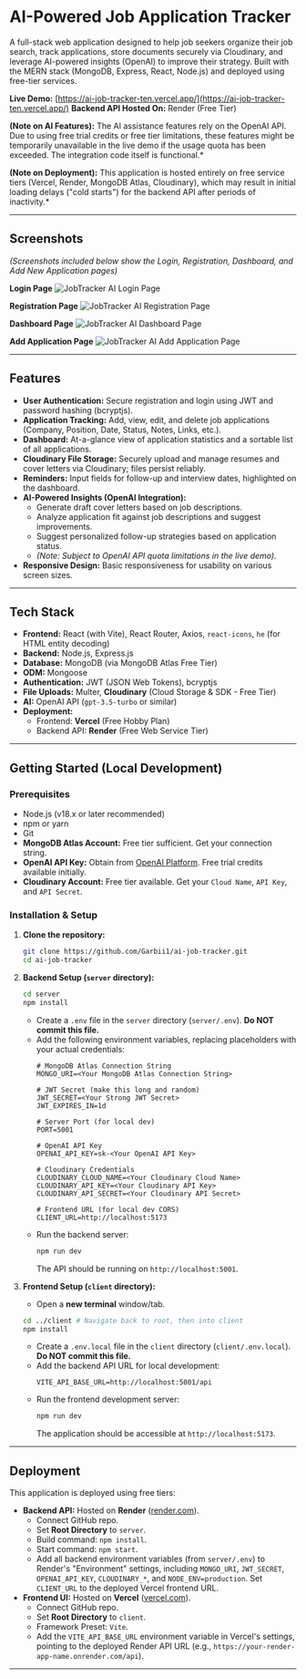 # AI-Powered Job Application Tracker

A full-stack web application designed to help job seekers organize their job search, track applications, store documents securely via Cloudinary, and leverage AI-powered insights (OpenAI) to improve their strategy. Built with the MERN stack (MongoDB, Express, React, Node.js) and deployed using free-tier services.

**Live Demo:** [https://ai-job-tracker-ten.vercel.app/](https://ai-job-tracker-ten.vercel.app/)
**Backend API Hosted On:** Render (Free Tier)

**(Note on AI Features):** The AI assistance features rely on the OpenAI API. Due to using free trial credits or free tier limitations, these features might be temporarily unavailable in the live demo if the usage quota has been exceeded. The integration code itself is functional.*

**(Note on Deployment):** This application is hosted entirely on free service tiers (Vercel, Render, MongoDB Atlas, Cloudinary), which may result in initial loading delays ("cold starts") for the backend API after periods of inactivity.*

---

## Screenshots

*(Screenshots included below show the Login, Registration, Dashboard, and Add New Application pages)*

**Login Page**
![JobTracker AI Login Page](./images/login.jpeg)  

**Registration Page**
![JobTracker AI Registration Page](./images/registration.jpeg)

**Dashboard Page**
![JobTracker AI Dashboard Page](./images/dashboard.jpeg)

**Add Application Page**
![JobTracker AI Add Application Page](./images/application.jpeg)


---

## Features

*   **User Authentication:** Secure registration and login using JWT and password hashing (bcryptjs).
*   **Application Tracking:** Add, view, edit, and delete job applications (Company, Position, Date, Status, Notes, Links, etc.).
*   **Dashboard:** At-a-glance view of application statistics and a sortable list of all applications.
*   **Cloudinary File Storage:** Securely upload and manage resumes and cover letters via Cloudinary; files persist reliably.
*   **Reminders:** Input fields for follow-up and interview dates, highlighted on the dashboard.
*   **AI-Powered Insights (OpenAI Integration):**
    *   Generate draft cover letters based on job descriptions.
    *   Analyze application fit against job descriptions and suggest improvements.
    *   Suggest personalized follow-up strategies based on application status.
    *   *(Note: Subject to OpenAI API quota limitations in the live demo).*
*   **Responsive Design:** Basic responsiveness for usability on various screen sizes.

---

## Tech Stack

*   **Frontend:** React (with Vite), React Router, Axios, `react-icons`, `he` (for HTML entity decoding)
*   **Backend:** Node.js, Express.js
*   **Database:** MongoDB (via MongoDB Atlas Free Tier)
*   **ODM:** Mongoose
*   **Authentication:** JWT (JSON Web Tokens), bcryptjs
*   **File Uploads:** Multer, **Cloudinary** (Cloud Storage & SDK - Free Tier)
*   **AI:** OpenAI API (`gpt-3.5-turbo` or similar)
*   **Deployment:**
    *   Frontend: **Vercel** (Free Hobby Plan)
    *   Backend API: **Render** (Free Web Service Tier)

---

## Getting Started (Local Development)

### Prerequisites

*   Node.js (v18.x or later recommended)
*   npm or yarn
*   Git
*   **MongoDB Atlas Account:** Free tier sufficient. Get your connection string.
*   **OpenAI API Key:** Obtain from [OpenAI Platform](https://platform.openai.com/api-keys). Free trial credits available initially.
*   **Cloudinary Account:** Free tier available. Get your `Cloud Name`, `API Key`, and `API Secret`.

### Installation & Setup

1.  **Clone the repository:**
    ```bash
    git clone https://github.com/Garbii1/ai-job-tracker.git
    cd ai-job-tracker
    ```

2.  **Backend Setup (`server` directory):**
    ```bash
    cd server
    npm install
    ```
    *   Create a `.env` file in the `server` directory (`server/.env`). **Do NOT commit this file.**
    *   Add the following environment variables, replacing placeholders with your actual credentials:
        ```dotenv
        # MongoDB Atlas Connection String
        MONGO_URI=<Your MongoDB Atlas Connection String>

        # JWT Secret (make this long and random)
        JWT_SECRET=<Your Strong JWT Secret>
        JWT_EXPIRES_IN=1d

        # Server Port (for local dev)
        PORT=5001

        # OpenAI API Key
        OPENAI_API_KEY=sk-<Your OpenAI API Key>

        # Cloudinary Credentials
        CLOUDINARY_CLOUD_NAME=<Your Cloudinary Cloud Name>
        CLOUDINARY_API_KEY=<Your Cloudinary API Key>
        CLOUDINARY_API_SECRET=<Your Cloudinary API Secret>

        # Frontend URL (for local dev CORS)
        CLIENT_URL=http://localhost:5173
        ```
    *   Run the backend server:
        ```bash
        npm run dev
        ```
        The API should be running on `http://localhost:5001`.

3.  **Frontend Setup (`client` directory):**
    *   Open a **new terminal** window/tab.
    ```bash
    cd ../client # Navigate back to root, then into client
    npm install
    ```
    *   Create a `.env.local` file in the `client` directory (`client/.env.local`). **Do NOT commit this file.**
    *   Add the backend API URL for local development:
        ```dotenv
        VITE_API_BASE_URL=http://localhost:5001/api
        ```
    *   Run the frontend development server:
        ```bash
        npm run dev
        ```
        The application should be accessible at `http://localhost:5173`.

---

## Deployment

This application is deployed using free tiers:

*   **Backend API:** Hosted on **Render** ([render.com](https://render.com/)).
    *   Connect GitHub repo.
    *   Set **Root Directory** to `server`.
    *   Build command: `npm install`.
    *   Start command: `npm start`.
    *   Add all backend environment variables (from `server/.env`) to Render's "Environment" settings, including `MONGO_URI`, `JWT_SECRET`, `OPENAI_API_KEY`, `CLOUDINARY_*`, and `NODE_ENV=production`. Set `CLIENT_URL` to the deployed Vercel frontend URL.
*   **Frontend UI:** Hosted on **Vercel** ([vercel.com](https://vercel.com/)).
    *   Connect GitHub repo.
    *   Set **Root Directory** to `client`.
    *   Framework Preset: `Vite`.
    *   Add the `VITE_API_BASE_URL` environment variable in Vercel's settings, pointing to the deployed Render API URL (e.g., `https://your-render-app-name.onrender.com/api`).


---